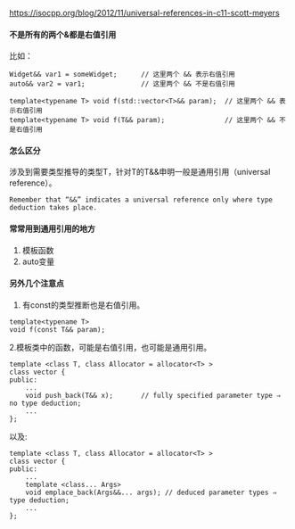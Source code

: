 https://isocpp.org/blog/2012/11/universal-references-in-c11-scott-meyers

#### 不是所有的两个&都是右值引用
比如：
```
Widget&& var1 = someWidget;      // 这里两个 && 表示右值引用
auto&& var2 = var1;              // 这里两个 && 不是右值引用

template<typename T> void f(std::vector<T>&& param);  // 这里两个 && 表示右值引用
template<typename T> void f(T&& param);               // 这里两个 && 不是右值引用
```

#### 怎么区分
涉及到需要类型推导的类型T，针对T的T&&申明一般是通用引用（universal reference）。
```
Remember that “&&” indicates a universal reference only where type deduction takes place. 
```

#### 常常用到通用引用的地方
1. 模板函数
2. auto变量

#### 另外几个注意点
1. 有const的类型推断也是右值引用。
```
template<typename T>
void f(const T&& param);
```
2.模板类中的函数，可能是右值引用，也可能是通用引用。
```
template <class T, class Allocator = allocator<T> >
class vector {
public:
    ...
    void push_back(T&& x);       // fully specified parameter type ⇒ no type deduction;
    ...
};
```
以及:
```
template <class T, class Allocator = allocator<T> >
class vector {
public:
    ...
    template <class... Args>
    void emplace_back(Args&&... args); // deduced parameter types ⇒ type deduction;
    ...
};
```
